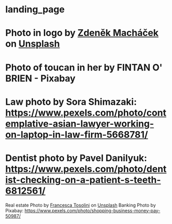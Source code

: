 # landing_page
# Photo in logo by <a href="https://unsplash.com/@zmachacek?utm_source=unsplash&utm_medium=referral&utm_content=creditCopyText">Zdeněk Macháček</a> on <a href="https://unsplash.com/s/photos/costa-rica?utm_source=unsplash&utm_medium=referral&utm_content=creditCopyText">Unsplash</a>
# Photo of toucan in her by FINTAN O' BRIEN - Pixabay
# Law photo by Sora Shimazaki: https://www.pexels.com/photo/contemplative-asian-lawyer-working-on-laptop-in-law-firm-5668781/
# Dentist photo by Pavel Danilyuk: https://www.pexels.com/photo/dentist-checking-on-a-patient-s-teeth-6812561/
Real estate Photo by <a href="https://unsplash.com/@fromitaly?utm_source=unsplash&utm_medium=referral&utm_content=creditCopyText">Francesca Tosolini</a> on <a href="https://unsplash.com/s/photos/real-estate?utm_source=unsplash&utm_medium=referral&utm_content=creditCopyText">Unsplash</a>
  Banking Photo by Pixabay: https://www.pexels.com/photo/shopping-business-money-pay-50987/
